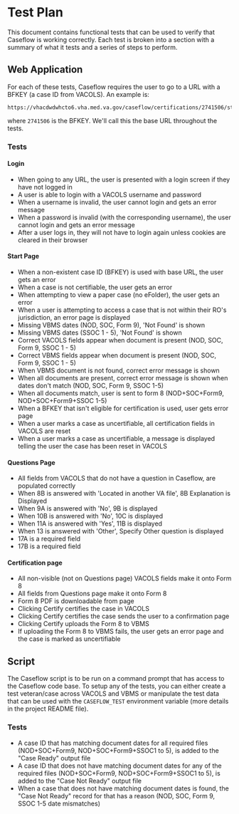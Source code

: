 # Test Plan

This document contains functional tests that can be used to verify that Caseflow is working correctly. Each test is broken into a section with a summary of what it tests and a series of steps to perform.

## Web Application

For each of these tests, Caseflow requires the user to go to a URL with a BFKEY (a case ID from VACOLS). An example is:

```
https://vhacdwdwhcto6.vha.med.va.gov/caseflow/certifications/2741506/start
```

where `2741506` is the BFKEY. We'll call this the base URL throughout the tests.

### Tests

#### Login

- When going to any URL, the user is presented with a login screen if they have not logged in
- A user is able to login with a VACOLS username and password
- When a username is invalid, the user cannot login and gets an error message
- When a password is invalid (with the corresponding username), the user cannot login and gets an error message
- After a user logs in, they will not have to login again unless cookies are cleared in their browser

#### Start Page
  
- When a non-existent case ID (BFKEY) is used with base URL, the user gets an error
- When a case is not certifiable, the user gets an error
- When attempting to view a paper case (no eFolder), the user gets an error
- When a user is attempting to access a case that is not within their RO's jurisdiction, an error page is displayed
- Missing VBMS dates (NOD, SOC, Form 9), 'Not Found' is shown
- Missing VBMS dates (SSOC 1 - 5), 'Not Found' is shown
- Correct VACOLS fields appear when document is present (NOD, SOC, Form 9, SSOC 1 - 5)
- Correct VBMS fields appear when document is present (NOD, SOC, Form 9, SSOC 1 - 5)
- When VBMS document is not found, correct error message is shown
- When all documents are present, correct error message is shown when dates don't match (NOD, SOC, Form 9, SSOC 1-5)
- When all documents match, user is sent to form 8 (NOD+SOC+Form9, NOD+SOC+Form9+SSOC 1-5)
- When a BFKEY that isn't eligible for certification is used, user gets error page
- When a user marks a case as uncertifiable, all certification fields in VACOLS are reset
- When a user marks a case as uncertifiable, a message is displayed telling the user the case has been reset in VACOLS

#### Questions Page 

- All fields from VACOLS that do not have a question in Caseflow, are populated correctly
- When 8B is answered with 'Located in another VA file',  8B Explanation is Displayed
- When 9A is answered with 'No', 9B is displayed
- When 10B is answered with 'No', 10C is displayed
- When 11A is answered with 'Yes', 11B is displayed
- When 13 is answered with 'Other', Specify Other question is displayed
- 17A is a required field
- 17B is a required field

#### Certification page

- All non-visible (not on Questions page) VACOLS fields make it onto Form 8
- All fields from Questions page make it onto Form 8
- Form 8 PDF is downloadable from page
- Clicking Certify certifies the case in VACOLS
- Clicking Certify certifies the case sends the user to a confirmation page
- Clicking Certify uploads the Form 8 to VBMS
- If uploading the Form 8 to VBMS fails, the user gets an error page and the case is marked as uncertifiable

## Script

The Caseflow script is to be run on a command prompt that has access to the Caseflow code base. To setup any of the tests, you can either create a test veteran/case across VACOLS and VBMS or manipulate the test data that can be used with the `CASEFLOW_TEST` environment variable (more details in the project README file).

### Tests

- A case ID that has matching document dates for all required files (NOD+SOC+Form9, NOD+SOC+Form9+SSOC1 to 5), is added to the "Case Ready" output file
- A case ID that does not have matching document dates for any of the required files (NOD+SOC+Form9, NOD+SOC+Form9+SSOC1 to 5), is added to the "Case Not Ready" output file
- When a case that does not have matching document dates is found, the "Case Not Ready" record for that has a reason (NOD, SOC, Form 9, SSOC 1-5 date mismatches)

